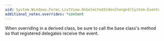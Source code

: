 ```yaml
---
uid: System.Windows.Forms.ListView.OnSelectedIndexChanged(System.EventArgs)
additional_notes.overrides: *content
---
```


<p>When overriding <xref href="System.Windows.Forms.ListView.OnSelectedIndexChanged(System.EventArgs)"></xref> in a derived class, be sure to call the base class's <xref href="System.Windows.Forms.ListView.OnSelectedIndexChanged(System.EventArgs)"></xref> method so that registered delegates receive the event.</p>


